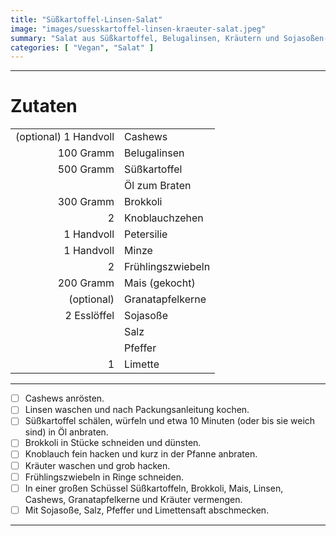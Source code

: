```yaml
---
title: "Süßkartoffel-Linsen-Salat"
image: "images/suesskartoffel-linsen-kraeuter-salat.jpeg"
summary: "Salat aus Süßkartoffel, Belugalinsen, Kräutern und Sojasoßen-Limetten-Dressing"
categories: [ "Vegan", "Salat" ]
---
```


---

# Zutaten

|                       |                   |
|----------------------:|:------------------|
| (optional) 1 Handvoll | Cashews           |
|             100 Gramm | Belugalinsen      |
|             500 Gramm | Süßkartoffel      |
|                       | Öl zum Braten     |
|             300 Gramm | Brokkoli          |
|                     2 | Knoblauchzehen    |
|            1 Handvoll | Petersilie        |
|            1 Handvoll | Minze             |
|                     2 | Frühlingszwiebeln |
|             200 Gramm | Mais (gekocht)    |
|            (optional) | Granatapfelkerne  |
|           2 Esslöffel | Sojasoße          |
|                       | Salz              |
|                       | Pfeffer           |
|                     1 | Limette           |

---

- [ ] Cashews anrösten.
- [ ] Linsen waschen und nach Packungsanleitung kochen.
- [ ] Süßkartoffel schälen, würfeln und etwa 10 Minuten (oder bis sie weich sind) in Öl anbraten.
- [ ] Brokkoli in Stücke schneiden und dünsten.
- [ ] Knoblauch fein hacken und kurz in der Pfanne anbraten.
- [ ] Kräuter waschen und grob hacken.
- [ ] Frühlingszwiebeln in Ringe schneiden.
- [ ] In einer großen Schüssel Süßkartoffeln, Brokkoli, Mais, Linsen, Cashews, Granatapfelkerne und Kräuter vermengen.
- [ ] Mit Sojasoße, Salz, Pfeffer und Limettensaft abschmecken.

---
